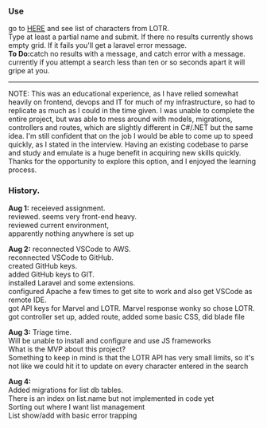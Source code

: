<body>
<html>
<h3>Use</h3>
<p>go to <a href="https://charlesmiske.com/character">HERE</a> and see list of characters from LOTR.<br>Type at least a partial name and submit. If there no results currently shows empty grid. If it fails you'll get a laravel error message.<br><b>To Do:</b>catch no results with a message, and catch error with a message.<br>
currently if you attempt a search less than ten or so seconds apart it will gripe at you.</p>
<hr />
<p>NOTE: This was an educational experience, as I have relied somewhat heavily on frontend, devops and IT for much of my infrastructure, so had to replicate as much as I could in the time given. I was unable to complete the entire project, but was able to mess around with models, migrations, controllers and routes, which are slightly different in C#/.NET but the same idea. I'm still confident that on the job I would be able to come up to speed quickly, as I stated in the interview. Having an existing codebase to parse and study and emulate is a huge benefit in acquiring new skills quickly. Thanks for the opportunity to explore this option, and I enjoyed the learning process.</p>

<h3>History.</h3>
<p><b>Aug 1:</b> receieved assignment. <br>reviewed. seems very front-end heavy. 
<br>reviewed current environment, <br>apparently nothing anywhere is set up
</p>
<p>
<b>Aug 2:</b> reconnected VSCode to AWS. <br>
reconnected VSCode to GitHub. <br>
created GitHub keys. <br>
added GitHub keys to GIT. <br>
installed Laravel and some extensions.  <br>
configured Apache a few times to get site to work and also get VSCode as remote IDE. <br>
got API keys for Marvel and LOTR. Marvel response wonky so chose LOTR. <br>
got controller set up, added route, added some basic CSS, did blade file <br>
</p>
<p>
<b>Aug 3:</b> Triage time.<br>
Will be unable to install and configure and use JS frameworks<br>
What is the MVP about this project?<br>
Something to keep in mind is that the LOTR API has very small limits, so it's not like we could hit it to update on every character entered in the search<br>
</p>
<p>
<b>Aug 4:</b><br>
Added migrations for list db tables.<br>
There is an index on list.name but not implemented in code yet<br>
Sorting out where I want list management<br>
List show/add with basic error trapping<br>
</html>
</body>



